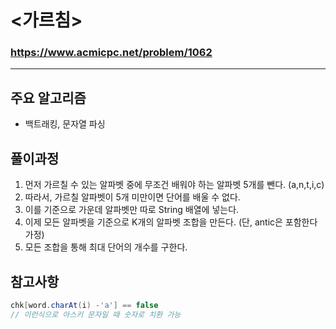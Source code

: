 # <가르침>
### https://www.acmicpc.net/problem/1062

***

## 주요 알고리즘
* 백트래킹, 문자열 파싱

## 풀이과정
1. 먼저 가르칠 수 있는 알파벳 중에 무조건 배워야 하는 알파벳 5개를 뺀다. (a,n,t,i,c)
2. 따라서, 가르칠 알파벳이 5개 미만이면 단어를 배울 수 없다.
3. 이를 기준으로 가운데 알파벳만 따로 String 배열에 넣는다.
4. 이제 모든 알파벳을 기준으로 K개의 알파벳 조합을 만든다. (단, antic은 포함한다 가정)
5. 모든 조합을 통해 최대 단어의 개수를 구한다.

## 참고사항
```java
chk[word.charAt(i) -'a'] == false
// 이런식으로 아스키 문자일 때 숫자로 치환 가능
```